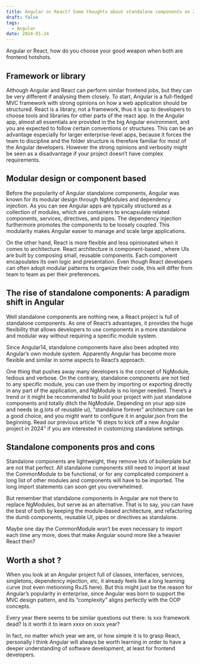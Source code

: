 ```yaml
---
title: Angular or React? Some thoughts about standalone components on 2024
draft: false
tags:
  - Angular
date: 2024-01-24
---
```

Angular or React, how do you choose your good weapon when both are frontend hotshots.

## Framework or library

Although Angular and React can perform similar frontend jobs, but they can be very different if analysing them closely. To start, Angular is a full-fledged MVC framework with strong opinions on how a web application should be structured. React is a library, not a framework, thus it is up to developers to choose tools and libraries for other parts of the react app. In the Angular app, almost all essentials are provided in the big Angular environment, and you are expected to follow certain conventions or structures. This can be an advantage especially for larger enterprise-level apps, because it forces the team to discipline and the folder structure is therefore familiar for most of the Angular developers. However the strong opinions and verbosity might be seen as a disadvantage if your project doesn’t have complex requirements.

## Modular design or component based

Before the popularity of Angular standalone components, Angular was known for its modular design through NgModules and dependency injection. As you can see Angular apps are typically structured as a collection of modules, which are containers to encapsulate related components, services, directives, and pipes. The dependency injection furthermore promotes the components to be loosely coupled. This modularity makes Angular easier to manage and scale large applications.

On the other hand, React is more flexible and less opinionated when it comes to architecture. React architecture is component-based , where UIs are built by composing small, reusable components. Each component encapsulates its own logic and presentation. Even though React developers can often adopt modular patterns to organize their code, this will differ from team to team as per their preferences.

## The rise of standalone components: A paradigm shift in Angular

Well standalone components are nothing new, a React project is full of standalone components. As one of React’s advantages, it provides the huge flexibility that allows developers to use components in a more standalone and modular way without requiring a specific module system.

Since Angular14, standalone components have also been adopted into Angular’s own module system. Apparently Angular has become more flexible and similar in some aspects to React’s approach.

One thing that pushes away many developers is the concept of NgModule, tedious and verbose. On the contrary, standalone components are not tied to any specific module, you can use them by importing or exporting directly in any part of the application, and NgModule is no longer needed. There’s a trend or it might be recommended to build your project with just standalone components and totally ditch the NgModule. Depending on your app size and needs (e.g.lots of reusable ui), “standalone forever” architecture can be a good choice, and you might want to configure it in angular.json from the beginning. Read our previous article “6 steps to kick off a new Angular project in 2024” if you are interested in customizing standalone settings.

## Standalone components pros and cons

Standalone components are lightweight, they remove lots of boilerplate but are not that perfect. All standalone components still need to import at least the CommonModule to be functional, or for any complicated component a long list of other modules and components will have to be imported. The long import statements can soon get you overwhelmed.

But remember that standalone components in Angular are not there to replace NgModules, but serve as an alternative. That is to say, you can have the best of both by keeping the module-based architecture, and refactoring the dumb components, reusable UI, pipes or directives as standalone.

Maybe one day the CommonModule won’t be even necessary to import each time any more, does that make Angular sound more like a heavier React then?

## Worth a shot ?

When you look at an Angular project full of classes, interfaces, services, singletons, dependency injection, etc, it already feels like a long learning curve (not even metionning RxJS here). But this might just be the reason for Angular’s popularity in enterprise, since Angular was born to support the MVC design pattern, and its “complexity” aligns perfectly with the OOP concepts.

Every year there seems to be similar questions out there: Is xxx framework dead? Is it worth it to learn xxxx on xxxx year?

In fact, no matter which year we are, or how simple it is to grasp React, personally I think Angular will always be worth learning in order to have a deeper understanding of software development, at least for frontend developers.